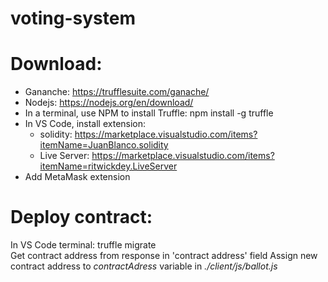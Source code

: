 # voting-system

# Download:
 - Gananche: https://trufflesuite.com/ganache/  
 - Nodejs: https://nodejs.org/en/download/  
 - In a terminal, use NPM to install Truffle: npm install -g truffle  
 - In VS Code, install extension:  
    + solidity: https://marketplace.visualstudio.com/items?itemName=JuanBlanco.solidity  
    + Live Server: https://marketplace.visualstudio.com/items?itemName=ritwickdey.LiveServer  
 - Add MetaMask extension  
# Deploy contract:
In VS Code terminal: truffle migrate   
Get contract address from response in 'contract address' field
Assign new contract address to *contractAdress* variable in *./client/js/ballot.js*
